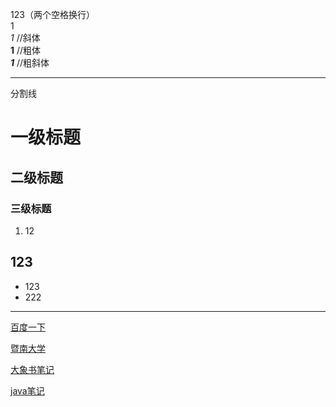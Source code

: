123（两个空格换行）  
1  
*1* //斜体  
**1** //粗体  
***1*** //粗斜体 

***  
分割线

# 一级标题
## 二级标题
### 三级标题
1. 12

## 123
* 123
* 222

***
[百度一下][1]

[暨南大学][2]

[大象书笔记][3]

[java笔记][4]

[1]:www.baidu.com
[2]:./others/JinanUS.html
[3]:./notes/Elephant_notes.html
[4]:./notes/java_notes.html